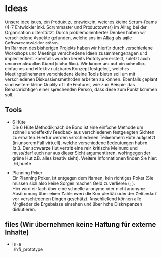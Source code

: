 <style>a {text-decoration: none;}</style>
# Ideas

Unsere Idee ist es, ein Produkt zu entwickeln, welches kleine Scrum-Teams (4-7 Entwickler inkl. Scrummaster und Productowner) im Alltag
bei der Organisation unterstützt. Durch problemorientiertes Denken haben wir verschiedene Aspekte gefunden, welche uns im Alltag als agile Softwareentwickler stören.  
Im Rahmen des bisherigen Projekts haben wir hierfür durch verschiedene Workshops und Meetings verschiedene Ideen zusammengetragen und implementiert.
Ebenfalls wurden bereits Prototypen erstellt, zuletzt auch unseren aktuellen Stand (siehe files).
Wir haben uns auf ein schnelles, einfaches und effektiv nutzbares Konzept festgelegt, welches Meetingteilnehmern verschiedene kleine Tools bieten soll um mit verschiedenen Diskussionsmethoden arbeiten zu können. Ebenfalls geplant sind weitere kleine Quality of Life Features, wie zum Beispiel das Benachrichtigen einer sprechenden Person, dass diese zum Punkt kommen soll.

## Tools
* 6 Hüte  
Die 6 Hüte Methodik nach de Bono ist eine einfache Methode um schnell und effektiv Feedback aus verschiedenen festgelegten Sichten zu erhalten.
Hierfür werden verschiedenen Teilnehmern Hüte aufgsetzt (in unserem Fall virtuell), welche verschiedene Bedeutungen haben.  
(z.B. Der schwarze Hut vertritt eine rein kritische Meinung und muss/darf auch nur aus dieser Sicht argumentieren, wohingegen der grüne Hut z.B. alles kreativ sieht).
Weitere Informationen finden Sie hier:
[./6_huete](https://kreativitätstechniken.info/ideen-generieren/die-6-denkhute-von-de-bono/)

* Planning Poker  
Ein Planning Poker, ist entgegen dem Namen, kein richtiges Poker (Sie müssen sich also keine Sorgen machen Geld zu verlieren (; ).  
Hier wird einfach über eine schnelle anonyme oder nicht anonyme Abstimmung über einen Zahlenwert die Komplexität oder der Zeitbedarf von verschiedenen Dingen geschätzt.
Anschließend können alle Mitglieder die Ergebnisse einsehen und über hohe Diskrepanzen diskutieren.

## files (Wir übernehmen keine Haftung für externe Inhalte)
* ls -a  
[./hifi_prototype](https://xd.adobe.com/view/68be832e-abb8-440f-b4e8-480b8a086f9e-3ded/?fullscreen&hints=off)